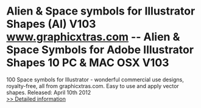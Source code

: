 # Alien & Space symbols for Illustrator Shapes (AI) V103<br />www.graphicxtras.com -- Alien & Space Symbols for Adobe Illustrator Shapes 10 PC & MAC OSX V103

100 Space symbols for Illustrator - wonderful commercial use designs, royalty-free, all from graphicxtras.com. Easy to use and apply vector shapes. Released: April 10th 2012<br />[>> Detailed information](https://secure.shareit.com/shareit/product.html?productid=300517827&affiliateid=200057808)